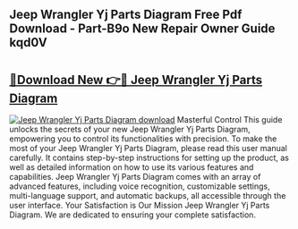 ## Jeep Wrangler Yj Parts Diagram Free Pdf Download - Part-B9o New Repair Owner Guide kqd0V

# <h2><a href="http://dfu66w.blite.top/?on=Jeep+Wrangler+Yj+Parts+Diagram">🔗Download New 👉🔴 Jeep Wrangler Yj Parts Diagram</a></h2>

[![Jeep Wrangler Yj Parts Diagram download](https://i.imgur.com/lujVjoI.png)](http://dfu66w.blite.top/?on=Jeep+Wrangler+Yj+Parts+Diagram)
Masterful Control This guide unlocks the secrets of your new Jeep Wrangler Yj Parts Diagram, empowering you to control its functionalities with precision. To make the most of your Jeep Wrangler Yj Parts Diagram, please read this user manual carefully. It contains step-by-step instructions for setting up the product, as well as detailed information on how to use its various features and capabilities. Jeep Wrangler Yj Parts Diagram comes with an array of advanced features, including voice recognition, customizable settings, multi-language support, and automatic backups, all accessible through the user interface. Your Satisfaction is Our Mission Jeep Wrangler Yj Parts Diagram. We are dedicated to ensuring your complete satisfaction.
